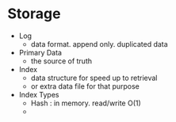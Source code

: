 # Storage

* Log
	* data format. append only. duplicated data
* Primary Data
	* the source of truth
* Index
	* data structure for speed up to retrieval
	* or extra data file for that purpose
* Index Types
	* Hash : in memory. read/write O(1)
	*
